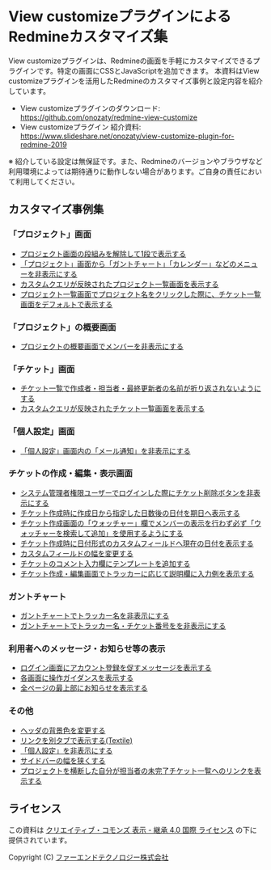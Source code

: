 # View customizeプラグインによるRedmineカスタマイズ集

View customizeプラグインは、Redmineの画面を手軽にカスタマイズできるプラグインです。特定の画面にCSSとJavaScriptを追加できます。
本資料はView customizeプラグインを活用したRedmineのカスタマイズ事例と設定内容を紹介しています。

* View customizeプラグインのダウンロード: https://github.com/onozaty/redmine-view-customize
* View customizeプラグイン 紹介資料: https://www.slideshare.net/onozaty/view-customize-plugin-for-redmine-2019

※ 紹介している設定は無保証です。また、Redmineのバージョンやブラウザなど利用環境によっては期待通りに動作しない場合があります。ご自身の責任において利用してください。

## カスタマイズ事例集

### 「プロジェクト」画面

* [プロジェクト画面の段組みを解除して1段で表示する](customizes/f6b5901b/customize.md)
* [「プロジェクト」画面から「ガントチャート」「カレンダー」などのメニューを非表示にする](customizes/de33ffd8/customize.md)
* [カスタムクエリが反映されたプロジェクト一覧画面を表示する](customizes/8fbd742a/customize.md)
* [プロジェクト一覧画面でプロジェクト名をクリックした際に、チケット一覧画面をデフォルトで表示する](customizes/13c2b2e2/customize.md)

### 「プロジェクト」の概要画面

* [プロジェクトの概要画面でメンバーを非表示にする](customizes/b36e52d2/customize.md)

### 「チケット」画面

* [チケット一覧で作成者・担当者・最終更新者の名前が折り返されないようにする](customizes/5efbb0c1/customize.md)
* [カスタムクエリが反映されたチケット一覧画面を表示する](customizes/4a3d6294/customize.md)

### 「個人設定」画面

* [「個人設定」画面内の「メール通知」を非表示にする](customizes/22dad0f4/customize.md)

### チケットの作成・編集・表示画面

* [システム管理者権限ユーザーでログインした際にチケット削除ボタンを非表示にする](customizes/27afbc24/customize.md)
* [チケット作成時に作成日から指定した日数後の日付を期日へ表示する](customizes/85cfc016/customize.md)
* [チケット作成画面の「ウォッチャー」欄でメンバーの表示を行わず必ず「ウォッチャーを検索して追加」を使用するようにする](customizes/3f0a014e/customize.md)
* [チケット作成時に日付形式のカスタムフィールドへ現在の日付を表示する](customizes/7f0d0fa2/customize.md)
* [カスタムフィールドの幅を変更する](customizes/25c168d1/customize.md)
* [チケットのコメント入力欄にテンプレートを追加する](customizes/52ff2644/customize.md)
* [チケット作成・編集画面でトラッカーに応じて説明欄に入力例を表示する](customizes/0d25011e/customize.md)

### ガントチャート

* [ガントチャートでトラッカー名を非表示にする](customizes/0b123b84/customize.md)
* [ガントチャートでトラッカー名・チケット番号をを非表示にする](customizes/473c1aaf/customize.md)

### 利用者へのメッセージ・お知らせ等の表示

* [ログイン画面にアカウント登録を促すメッセージを表示する](customizes/fb591668/customize.md)
* [各画面に操作ガイダンスを表示する](customizes/894e7a80/customize.md)
* [全ページの最上部にお知らせを表示する](customizes/04026502/customize.md)

### その他

* [ヘッダの背景色を変更する](customizes/5be64089/customize.md)
* [リンクを別タブで表示する(Textile)](customizes/0798899d/customize.md)
* [「個人設定」を非表示にする](customizes/4eac4649/customize.md)
* [サイドバーの幅を狭くする](customizes/429ae96e/customize.md)
* [プロジェクトを横断した自分が担当者の未完了チケット一覧へのリンクを表示する](customizes/7226f2fe/customize.md)


## ライセンス

この資料は [クリエイティブ・コモンズ 表示 - 継承 4.0 国際 ライセンス](https://creativecommons.org/licenses/by-sa/4.0/) の下に提供されています。

Copyright (C) [ファーエンドテクノロジー株式会社](https://www.farend.co.jp/)
